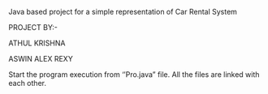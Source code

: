 Java based project for a simple representation of Car Rental System

PROJECT BY:-

ATHUL KRISHNA

ASWIN ALEX REXY

Start the program execution from ‘’Pro.java” file. All the files are linked with each other.
